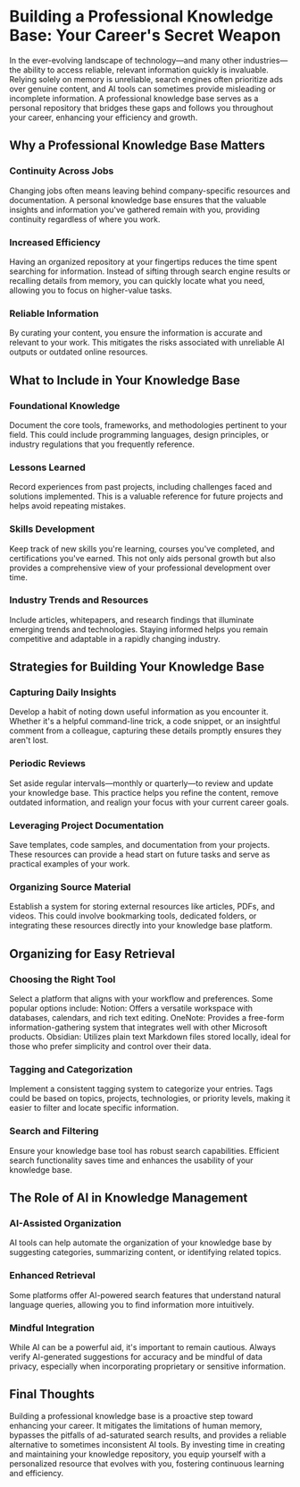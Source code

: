 # Building a Professional Knowledge Base: Your Career's Secret Weapon

In the ever-evolving landscape of technology—and many other industries—the ability to access reliable, relevant information quickly is invaluable. Relying solely on memory is unreliable, search engines often prioritize ads over genuine content, and AI tools can sometimes provide misleading or incomplete information. A professional knowledge base serves as a personal repository that bridges these gaps and follows you throughout your career, enhancing your efficiency and growth.

## Why a Professional Knowledge Base Matters

### Continuity Across Jobs

Changing jobs often means leaving behind company-specific resources and documentation. A personal knowledge base ensures that the valuable insights and information you've gathered remain with you, providing continuity regardless of where you work.

### Increased Efficiency

Having an organized repository at your fingertips reduces the time spent searching for information. Instead of sifting through search engine results or recalling details from memory, you can quickly locate what you need, allowing you to focus on higher-value tasks.

### Reliable Information

By curating your content, you ensure the information is accurate and relevant to your work. This mitigates the risks associated with unreliable AI outputs or outdated online resources.

## What to Include in Your Knowledge Base

### Foundational Knowledge

Document the core tools, frameworks, and methodologies pertinent to your field. This could include programming languages, design principles, or industry regulations that you frequently reference.

### Lessons Learned

Record experiences from past projects, including challenges faced and solutions implemented. This is a valuable reference for future projects and helps avoid repeating mistakes.

### Skills Development

Keep track of new skills you're learning, courses you've completed, and certifications you've earned. This not only aids personal growth but also provides a comprehensive view of your professional development over time.

### Industry Trends and Resources

Include articles, whitepapers, and research findings that illuminate emerging trends and technologies. Staying informed helps you remain competitive and adaptable in a rapidly changing industry.

## Strategies for Building Your Knowledge Base

### Capturing Daily Insights

Develop a habit of noting down useful information as you encounter it. Whether it's a helpful command-line trick, a code snippet, or an insightful comment from a colleague, capturing these details promptly ensures they aren't lost.

### Periodic Reviews

Set aside regular intervals—monthly or quarterly—to review and update your knowledge base. This practice helps you refine the content, remove outdated information, and realign your focus with your current career goals.

### Leveraging Project Documentation

Save templates, code samples, and documentation from your projects. These resources can provide a head start on future tasks and serve as practical examples of your work.

### Organizing Source Material

Establish a system for storing external resources like articles, PDFs, and videos. This could involve bookmarking tools, dedicated folders, or integrating these resources directly into your knowledge base platform.

## Organizing for Easy Retrieval

### Choosing the Right Tool

Select a platform that aligns with your workflow and preferences. Some popular options include:
Notion: Offers a versatile workspace with databases, calendars, and rich text editing.
OneNote: Provides a free-form information-gathering system that integrates well with other Microsoft products.
Obsidian: Utilizes plain text Markdown files stored locally, ideal for those who prefer simplicity and control over their data.

### Tagging and Categorization

Implement a consistent tagging system to categorize your entries. Tags could be based on topics, projects, technologies, or priority levels, making it easier to filter and locate specific information.

### Search and Filtering

Ensure your knowledge base tool has robust search capabilities. Efficient search functionality saves time and enhances the usability of your knowledge base.

## The Role of AI in Knowledge Management

### AI-Assisted Organization

AI tools can help automate the organization of your knowledge base by suggesting categories, summarizing content, or identifying related topics.

### Enhanced Retrieval

Some platforms offer AI-powered search features that understand natural language queries, allowing you to find information more intuitively.

### Mindful Integration

While AI can be a powerful aid, it's important to remain cautious. Always verify AI-generated suggestions for accuracy and be mindful of data privacy, especially when incorporating proprietary or sensitive information.

## Final Thoughts

Building a professional knowledge base is a proactive step toward enhancing your career. It mitigates the limitations of human memory, bypasses the pitfalls of ad-saturated search results, and provides a reliable alternative to sometimes inconsistent AI tools. By investing time in creating and maintaining your knowledge repository, you equip yourself with a personalized resource that evolves with you, fostering continuous learning and efficiency.
